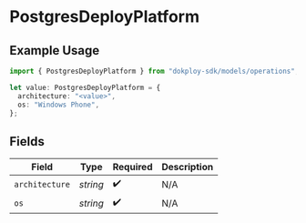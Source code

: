 # PostgresDeployPlatform

## Example Usage

```typescript
import { PostgresDeployPlatform } from "dokploy-sdk/models/operations";

let value: PostgresDeployPlatform = {
  architecture: "<value>",
  os: "Windows Phone",
};
```

## Fields

| Field              | Type               | Required           | Description        |
| ------------------ | ------------------ | ------------------ | ------------------ |
| `architecture`     | *string*           | :heavy_check_mark: | N/A                |
| `os`               | *string*           | :heavy_check_mark: | N/A                |